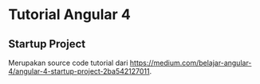 # Tutorial Angular 4
## Startup Project

Merupakan source code tutorial dari https://medium.com/belajar-angular-4/angular-4-startup-project-2ba542127011.
